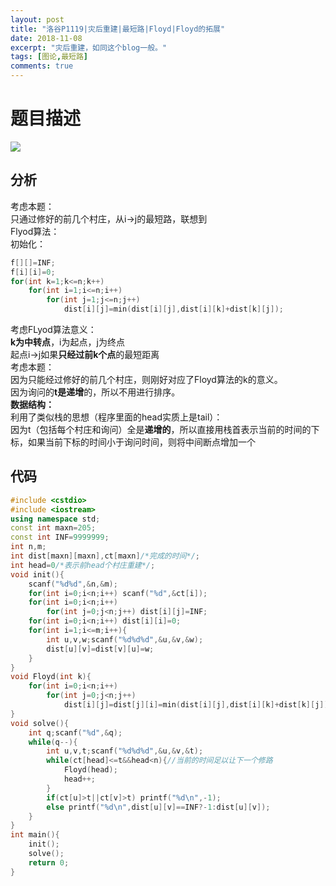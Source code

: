 ```yaml
---
layout: post
title: "洛谷P1119|灾后重建|最短路|Floyd|Floyd的拓展"
date: 2018-11-08
excerpt: "灾后重建，如同这个blog一般。"
tags: [图论,最短路]
comments: true
---
```


# 题目描述
![](https://img2018.cnblogs.com/blog/1436945/201811/1436945-20181108214917611-977706057.png)


## 分析
考虑本题：  
只通过修好的前几个村庄，从i->j的最短路，联想到   
Flyod算法：  
初始化：  
```cpp 
f[][]=INF;
f[i][i]=0; 
for(int k=1;k<=n;k++)
	for(int i=1;i<=n;i++)
		for(int j=1;j<=n;j++)
			dist[i][j]=min(dist[i][j],dist[i][k]+dist[k][j]);

 ```
考虑FLyod算法意义：  
**k为中转点**，i为起点，j为终点  
起点i->j如果**只经过前k个点**的最短距离  
考虑本题：  
因为只能经过修好的前几个村庄，则刚好对应了Floyd算法的k的意义。   
因为询问的**t是递增**的，所以不用进行排序。   
**数据结构：**  
利用了类似栈的思想（程序里面的head实质上是tail）：  
因为t（包括每个村庄和询问）全是**递增的**，所以直接用栈首表示当前的时间的下标，如果当前下标的时间小于询问时间，则将中间断点增加一个  
## 代码
```cpp 
#include <cstdio>
#include <iostream>
using namespace std;
const int maxn=205;
const int INF=9999999;
int n,m;
int dist[maxn][maxn],ct[maxn]/*完成的时间*/;
int head=0/*表示前head个村庄重建*/;
void init(){
	scanf("%d%d",&n,&m);
	for(int i=0;i<n;i++) scanf("%d",&ct[i]);
	for(int i=0;i<n;i++)
		for(int j=0;j<n;j++) dist[i][j]=INF;
	for(int i=0;i<n;i++) dist[i][i]=0;
	for(int i=1;i<=m;i++){
		int u,v,w;scanf("%d%d%d",&u,&v,&w);
		dist[u][v]=dist[v][u]=w;
	}
}
void Floyd(int k){
	for(int i=0;i<n;i++)
		for(int j=0;j<n;j++)
			dist[i][j]=dist[j][i]=min(dist[i][j],dist[i][k]+dist[k][j]);
}
void solve(){
	int q;scanf("%d",&q);
	while(q--){
		int u,v,t;scanf("%d%d%d",&u,&v,&t);
		while(ct[head]<=t&&head<n){//当前的时间足以让下一个修路 
			Floyd(head);
			head++;
		}
		if(ct[u]>t||ct[v]>t) printf("%d\n",-1);
		else printf("%d\n",dist[u][v]==INF?-1:dist[u][v]);
	}
}
int main(){
	init();
	solve();
	return 0;
}

 ```
